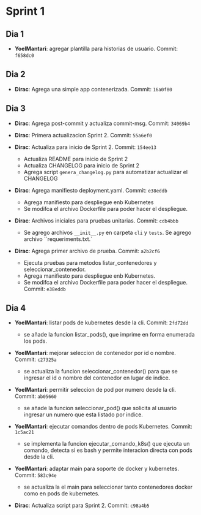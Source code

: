 # Sprint 1

## Dia 1


- **YoelMantari**: agregar plantilla para historias de usuario. Commit: `f658dc0`


## Dia 2
- **Dirac**: Agrega una simple app contenerizada. Commit: `16a0f80`
  

## Dia 3


- **Dirac**: Agrega post-commit y actualiza commit-msg. Commit: `34069b4`
- **Dirac**: Primera actualizacion Sprint 2. Commit: `55a6ef0`
- **Dirac**: Actualiza para inicio de Sprint 2. Commit: `154ee13`
  - Actualiza README para inicio de Sprint 2
  - Actualiza CHANGELOG para inicio de Sprint 2
  - Agrega script `genera_changelog.py` para automatizar actualizar el CHANGELOG

- **Dirac**: Agrega manifiesto deployment.yaml. Commit: `e38eddb`
  - Agrega manifiesto para despliegue enb Kubernetes
  - Se modifca el archivo Dockerfile para poder hacer el despliegue. 

- **Dirac**: Archivos iniciales para pruebas unitarias. Commit: `cdb4bbb`
  - Se agrego archivos `__init__.py` en carpeta `cli` y `tests`. Se agrego archivo ``requeriments.txt.` 

- **Dirac**: Agrega primer archivo de prueba. Commit: `a2b2cf6`
    - Ejecuta pruebas para metodos listar_contenedores y seleccionar_contenedor. 
    - Agrega manifiesto para despliegue enb Kubernetes.
    - Se modifca el archivo Dockerfile para poder hacer el despliegue. Commit: `e38eddb`

## Dia 4
- **YoelMantari**: listar pods de kubernetes desde la cli. Commit: `2fd72dd`
  - se añade la funcion listar_pods(), que imprime en forma enumerada los pods.

- **YoelMantari**: mejorar seleccion de contenedor por id o nombre. Commit: `c27325a`
  - se actualiza la funcion seleccionar_contenedor() para que se ingresar el id o nombre del contenedor en lugar de indice.

- **YoelMantari**: permitir seleccion de pod por numero desde la cli. Commit: `ab05660`
  - se añade la funcion seleccionar_pod() que solicita al usuario ingresar un numero que esta listado por indice. 

- **YoelMantari**: ejecutar comandos dentro de pods Kubernetes. Commit: `1c5ac21`
  - se implementa la funcion ejecutar_comando_k8s() que ejecuta un comando, detecta si es bash y permite interacion directa con pods desde la cli. 

- **YoelMantari**: adaptar main para soporte de docker y kubernetes. Commit: `583c94e`
  - se actualiza la el main para seleccionar tanto contenedores docker como en pods de kubernetes. 



- **Dirac**: Actualiza script para Sprint 2. Commit: `c98a4b5`
